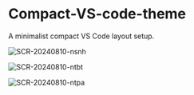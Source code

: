 # Compact-VS-code-theme
A minimalist compact VS Code layout setup.

![SCR-20240810-nsnh](https://github.com/user-attachments/assets/ab5945e0-8c58-4ed5-a197-c7d6e4ee1405)

![SCR-20240810-ntbt](https://github.com/user-attachments/assets/9a0c90e6-6195-4d6d-9379-d24aa3b0b8db)

![SCR-20240810-ntpa](https://github.com/user-attachments/assets/9c9b28d3-03e0-4ae8-91c5-9b50ed113f8c)
